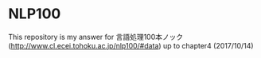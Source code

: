 # NLP100
This repository is my answer for 言語処理100本ノック(http://www.cl.ecei.tohoku.ac.jp/nlp100/#data)
up to chapter4 (2017/10/14)
